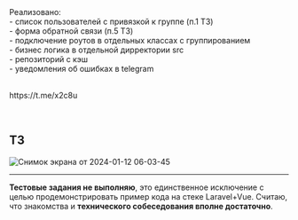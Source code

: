 <div>Реализовано:</div>
<div>- список пользователей с привязкой к группе (п.1 ТЗ)</div>
<div>- форма обратной связи (п.5 ТЗ)</div>
<div>- подключение роутов в отдельных классах с группированием</div>
<div>- бизнес логика в отдельной дирректории src</div>
<div>- репозиторий с кэш</div>
<div>- уведомления об ошибках в telegram</div>
<br>
<p>https://t.me/x2c8u</p>
<br>
<h2>ТЗ</h2>

![Снимок экрана от 2024-01-12 06-03-45](https://github.com/sergeymeleshkin/notes/assets/73048206/e46c1ce0-535e-420c-97d9-ea268b983916)
<hr>
<b>Тестовые задания не выполняю</b>, это единственное исключение с целью продемонстрировать пример кода на стеке Laravel+Vue.
Считаю, что знакомства и <b>технического собеседования вполне достаточно</b>.
